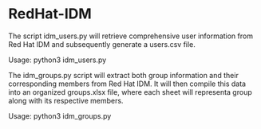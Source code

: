 # RedHat-IDM

The script idm_users.py will retrieve comprehensive user information from Red Hat IDM and subsequently generate a users.csv file.

Usage: python3 idm_users.py

The idm_groups.py script will extract both group information and their corresponding members from Red Hat IDM. It will then compile this data into an organized groups.xlsx file, where each sheet will representa group along with its respective members.

Usage: python3 idm_groups.py
